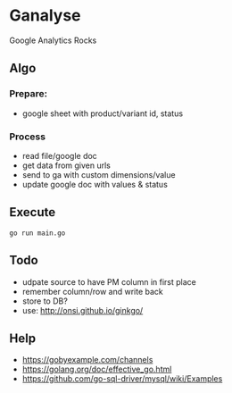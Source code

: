 # Ganalyse
Google Analytics Rocks

## Algo

### Prepare:

- google sheet with product/variant id, status


### Process

- read file/google doc
- get data from given urls
- send to ga with custom dimensions/value
- update google doc with values & status


## Execute

```
go run main.go

```

## Todo

* udpate source to have PM column in first place
* remember column/row and write back
* store to DB?
* use: http://onsi.github.io/ginkgo/

## Help

* https://gobyexample.com/channels
* https://golang.org/doc/effective_go.html
* https://github.com/go-sql-driver/mysql/wiki/Examples
